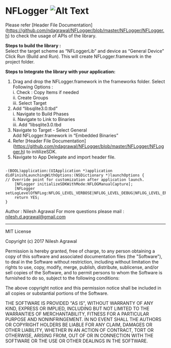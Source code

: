 # NFLogger   ![Alt Text](https://travis-ci.org/ndagrawal/NFLogger.svg?branch=master)



Please refer [Header File Documentation] (https://github.com/ndagrawal/NFLogger/blob/master/NFLogger/NFLogger.h) to check the usage of APIs of the library. 

**Steps to build the library :**   
Select the target scheme as “NFLoggerLib” and device as “General Device”   
Click Run (Build and Run). This will create NFLogger.framework in the project folder.   

**Steps to Integrate the library with your application:**   
1. Drag and drop the NFLogger.framework in the frameworks folder. Select Following Options :   
            i. Check : Copy Items if needed  
            ii. Create Groups  
            iii. Select Target     
2. Add “libsqlite3.0.tbd”   
    i. Navigate to Build Phases   
    ii. Navigate to Link to Binaries   
    iii. Add “libsqlite3.0.tbd  
4. Navigate to Target - Select General  
    Add NFLogger.framework in “Embedded Binaries”  
5. Refer  [Header File Documentation] (https://github.com/ndagrawal/NFLogger/blob/master/NFLogger/NFLogger.h) to initilizeSDK.    
6. Navigate to App Delegate and import header file.  
```#import<NFLogger/NFLogger.h>

-(BOOL)application:(UIApplication *)application didFinishLaunchingWithOptions:(NSDictionary *)launchOptions {  
// Override point for customization after application launch.  
    [NFLogger initializeSDKWithMode:NFLOGManualCapture];  
    [NFLogger setLogLevelOfNFLog:NFLOG_LEVEL_VERBOSE|NFLOG_LEVEL_DEBUG|NFLOG_LEVEL_ERROR];  
    return YES;  
}  
```

Author : Nilesh Agrawal
For more questions please mail : nilesh.d.agrawal@gmail.com

----

MIT License

Copyright (c) 2017 Nilesh Agrawal

Permission is hereby granted, free of charge, to any person obtaining a copy
of this software and associated documentation files (the "Software"), to deal
in the Software without restriction, including without limitation the rights
to use, copy, modify, merge, publish, distribute, sublicense, and/or sell
copies of the Software, and to permit persons to whom the Software is
furnished to do so, subject to the following conditions:

The above copyright notice and this permission notice shall be included in all
copies or substantial portions of the Software.

THE SOFTWARE IS PROVIDED "AS IS", WITHOUT WARRANTY OF ANY KIND, EXPRESS OR
IMPLIED, INCLUDING BUT NOT LIMITED TO THE WARRANTIES OF MERCHANTABILITY,
FITNESS FOR A PARTICULAR PURPOSE AND NONINFRINGEMENT. IN NO EVENT SHALL THE
AUTHORS OR COPYRIGHT HOLDERS BE LIABLE FOR ANY CLAIM, DAMAGES OR OTHER
LIABILITY, WHETHER IN AN ACTION OF CONTRACT, TORT OR OTHERWISE, ARISING FROM,
OUT OF OR IN CONNECTION WITH THE SOFTWARE OR THE USE OR OTHER DEALINGS IN THE
SOFTWARE.

